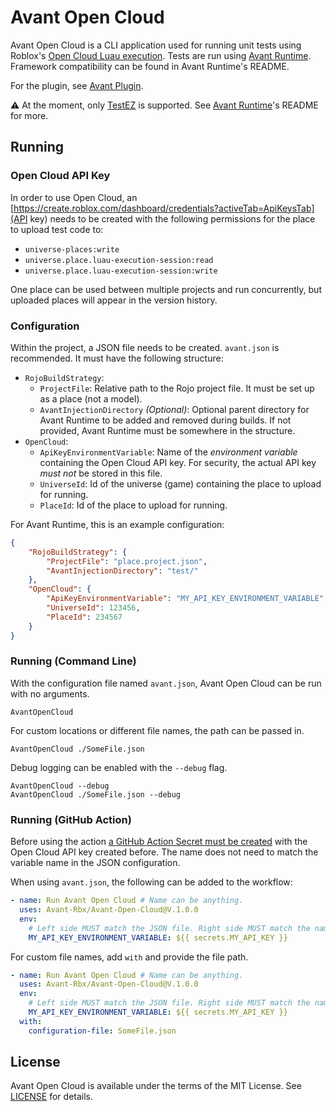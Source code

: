 # Avant Open Cloud
Avant Open Cloud is a CLI application used for running unit tests using
Roblox's [Open Cloud Luau execution](https://devforum.roblox.com/t/open-cloud-engine-api-for-executing-luau/3172185).
Tests are run using [Avant Runtime](https://github.com/Avant-Rbx/Avant-Runtime).
Framework compatibility can be found in Avant Runtime's README.

For the plugin, see [Avant Plugin](https://github.com/Avant-Rbx/Avant-Plugin).

⚠️ At the moment, only [TestEZ](https://github.com/Roblox/testez) is supported.
See [Avant Runtime](https://github.com/Avant-Rbx/Avant-Runtime)'s README for more.

## Running
### Open Cloud API Key
In order to use Open Cloud, an [https://create.roblox.com/dashboard/credentials?activeTab=ApiKeysTab](API key)
needs to be created with the following permissions for the place to upload test
code to:
- `universe-places:write`
- `universe.place.luau-execution-session:read`
- `universe.place.luau-execution-session:write`

One place can be used between multiple projects and run concurrently, but uploaded
places will appear in the version history.

### Configuration
Within the project, a JSON file needs to be created. `avant.json` is
recommended. It must have the following structure:
- `RojoBuildStrategy`:
    - `ProjectFile`: Relative path to the Rojo project file. It must
      be set up as a place (not a model).
    - `AvantInjectionDirectory` *(Optional)*: Optional parent directory
      for Avant Runtime to be added and removed during builds. If not
      provided, Avant Runtime must be somewhere in the structure.
- `OpenCloud`:
    - `ApiKeyEnvironmentVariable`: Name of the *environment variable*
      containing the Open Cloud API key. For security, the actual API
      key *must not* be stored in this file.
    - `UniverseId`: Id of the universe (game) containing the place to upload
      for running.
    - `PlaceId`: Id of the place to upload for running.

For Avant Runtime, this is an example configuration:
```json
{
    "RojoBuildStrategy": {
        "ProjectFile": "place.project.json",
        "AvantInjectionDirectory": "test/"
    },
    "OpenCloud": {
        "ApiKeyEnvironmentVariable": "MY_API_KEY_ENVIRONMENT_VARIABLE",
        "UniverseId": 123456,
        "PlaceId": 234567
    }
}
```

### Running (Command Line)
With the configuration file named `avant.json`, Avant Open Cloud can
be run with no arguments.
```
AvantOpenCloud
```

For custom locations or different file names, the path can be passed in.
```
AvantOpenCloud ./SomeFile.json
```

Debug logging can be enabled with the `--debug` flag.
```
AvantOpenCloud --debug
AvantOpenCloud ./SomeFile.json --debug
```

### Running (GitHub Action)
Before using the action [a GitHub Action Secret must be created](https://docs.github.com/en/actions/security-for-github-actions/security-guides/using-secrets-in-github-actions)
with the Open Cloud API key created before. The name does not need to
match the variable name in the JSON configuration.

When using `avant.json`, the following can be added to the workflow:
```yaml
- name: Run Avant Open Cloud # Name can be anything.
  uses: Avant-Rbx/Avant-Open-Cloud@V.1.0.0
  env:
    # Left side MUST match the JSON file. Right side MUST match the name of the GitHub Action secret.
    MY_API_KEY_ENVIRONMENT_VARIABLE: ${{ secrets.MY_API_KEY }}
```

For custom file names, add `with` and provide the file path.
```yaml
- name: Run Avant Open Cloud # Name can be anything.
  uses: Avant-Rbx/Avant-Open-Cloud@V.1.0.0
  env:
    # Left side MUST match the JSON file. Right side MUST match the name of the GitHub Action secret.
    MY_API_KEY_ENVIRONMENT_VARIABLE: ${{ secrets.MY_API_KEY }}
  with:
    configuration-file: SomeFile.json
```

## License
Avant Open Cloud is available under the terms of the MIT License. See
[LICENSE](LICENSE) for details.